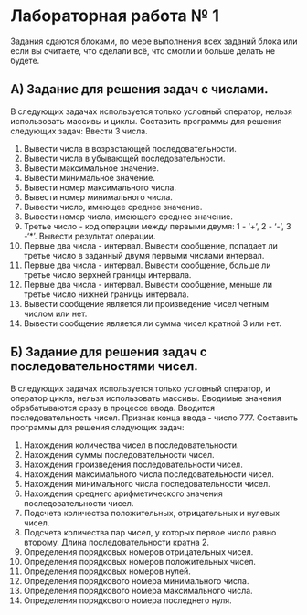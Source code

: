 <h1>Лабораторная работа № 1</h1>
Задания сдаются блоками, по мере выполнения всех заданий блока или если вы считаете, что сделали всё, что смогли и больше делать не будете.
<h2>А) Задание для решения задач с числами.</h2>

В следующих задачах используется только условный оператор, нельзя использовать массивы и циклы. Составить программы для решения следующих задач: 
Ввести 3 числа.

1.	Вывести числа в возрастающей последовательности.
2.	Вывести числа в убывающей последовательности.
3.	Вывести максимальное значение.
4.	Вывести минимальное значение.
5.	Вывести номер максимального числа.
6.	Вывести номер минимального числа.
7.	Вывести число, имеющее среднее значение.
8.	Вывести номер числа, имеющего среднее значение.
9.	Третье число - код операции между первыми двумя:  1 - ‘+’,   2 - ‘-’,   3 -‘*’. Вывести результат операции.
10.	Первые два числа - интервал. Вывести сообщение, попадает ли третье число в заданный двумя первыми числами интервал.
11.	Первые два числа - интервал. Вывести сообщение, больше ли третье число верхней границы интервала.
12.	Первые два числа - интервал. Вывести сообщение, меньше ли третье число нижней границы интервала.
13.	Вывести сообщение является ли произведение чисел четным числом или нет.
14.	Вывести сообщение является ли сумма чисел кратной 3 или нет.
    
<h2>Б) Задание для решения задач с последовательностями чисел.</h2>
В следующих задачах используется только условный оператор, и оператор цикла, нельзя использовать массивы. Вводимые значения обрабатываются сразу в процессе ввода. Вводится последовательность чисел. Признак конца ввода - число 777. Составить программы для решения следующих задач:

1.	Нахождения количества чисел в последовательности.
2.	Нахождения суммы последовательности чисел.
3.	Нахождения произведения последовательности чисел.
4.	Нахождения максимального числа последовательности чисел.
5.	Нахождения минимального числа последовательности чисел.
6.	Нахождения среднего арифметического значения последовательности чисел.
7.	Подсчета количества положительных, отрицательных и нулевых чисел.
8.	Подсчета количества пар чисел, у которых первое число равно второму.  Длина последовательности кратна 2.
9.	Определения порядковых номеров отрицательных чисел.
10.	Определения порядковых номеров положительных чисел.
11.	Определения порядковых номеров нулей.
12.	Определения порядкового номера минимального числа.
13.	Определения порядкового номера максимального числа.
14.	Определения порядкового номера последнего нуля.
